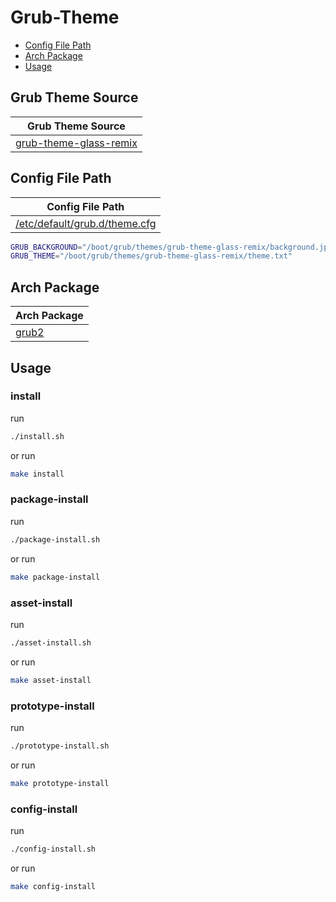 

# Grub-Theme

* [Config File Path](#config-file-path)
* [Arch Package](#arch-package)
* [Usage](#usage)




## Grub Theme Source

| Grub Theme Source |
| ----------------- |
| [grub-theme-glass-remix](https://github.com/samwhelp/grub-theme-glass-remix) |




## Config File Path

| Config File Path |
| ---------------- |
| [/etc/default/grub.d/theme.cfg](./asset/overlay/etc/default/grub.d/theme.cfg) |

``` sh
GRUB_BACKGROUND="/boot/grub/themes/grub-theme-glass-remix/background.jpg"
GRUB_THEME="/boot/grub/themes/grub-theme-glass-remix/theme.txt"
```




## Arch Package

| Arch Package |
| ------------ |
| [grub2](https://archlinux.org/packages/core/x86_64/grub/) |




## Usage


### install

run

``` sh
./install.sh
```

or run

``` sh
make install
```


### package-install

run

``` sh
./package-install.sh
```

or run

``` sh
make package-install
```


### asset-install

run

``` sh
./asset-install.sh
```

or run

``` sh
make asset-install
```


### prototype-install

run

``` sh
./prototype-install.sh
```

or run

``` sh
make prototype-install
```


### config-install

run

``` sh
./config-install.sh
```

or run

``` sh
make config-install
```
